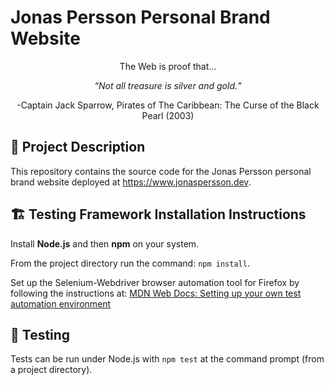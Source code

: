 # Jonas Persson Personal Brand Website

<p align="center">The Web is proof that...<br></p>
<p align="center"><em><q>Not all treasure is silver and gold.</q></em></p>
<p align="center">-Captain Jack Sparrow, Pirates of The Caribbean: The Curse of the Black Pearl (2003)</p>

## 🚀 Project Description
This repository contains the source code for the Jonas Persson personal brand website deployed at https://www.jonaspersson.dev.

## 🏗️ Testing Framework Installation Instructions

Install **Node.js** and then **npm** on your system.

From the project directory run the command: ```npm install```.

Set up the Selenium-Webdriver browser automation tool for Firefox by following the instructions at: 
<a href="https://developer.mozilla.org/en-US/docs/Learn/Tools_and_testing/Cross_browser_testing/Your_own_automation_environment">MDN Web Docs: Setting up your own test automation environment</a>

## 🦺 Testing
Tests can be run under Node.js with `npm test` at the command prompt (from a project directory).
